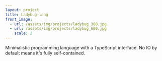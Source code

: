 ```yaml
---
layout: project
title: Ladybug-lang
front_image:
  - url: /assets/img/projects/ladybug_300.jpg
  - url: /assets/img/projects/ladybug_600.jpg
    scale: 2
---
```


Minimalistic programming language with a TypeScript interface. No IO by default means it's fully self-contained.